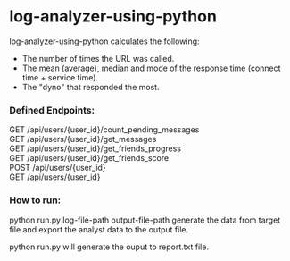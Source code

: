 log-analyzer-using-python
=========================

log-analyzer-using-python calculates the following:

<ul>
<li>The number of times the URL was called.</li>
<li>The mean (average), median and mode of the response time (connect time + service time).</li>
<li>The "dyno" that responded the most.</li>
</ul>
<h3>Defined Endpoints:</h3>

GET /api/users/{user_id}/count_pending_messages <br>
GET /api/users/{user_id}/get_messages <br>
GET /api/users/{user_id}/get_friends_progress <br>
GET /api/users/{user_id}/get_friends_score <br>
POST /api/users/{user_id} <br>
GET /api/users/{user_id} <br>

<h3> How to run:</h3>
python run.py log-file-path output-file-path generate the data from target file and export the analyst data to the output file.

python run.py will generate the ouput to report.txt file.

